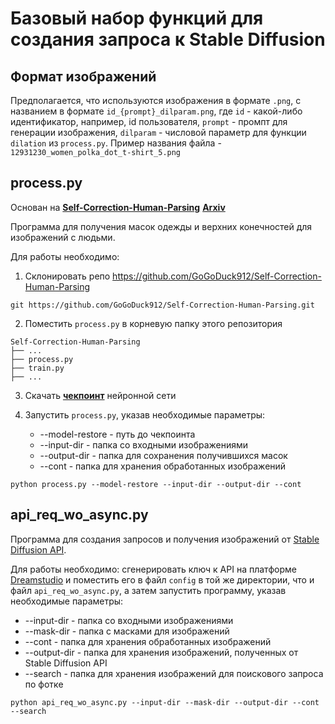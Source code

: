# Базовый набор функций для создания запроса к Stable Diffusion

## Формат изображений

Предполагается, что используются изображения в формате `.png`, с названием в формате `id_{prompt}_dilparam.png`, где `id` - какой-либо идентификатор, например, id пользователя, `prompt` - промпт для генерации изображения, `dilparam` - числовой параметр для функции `dilation` из `process.py`. Пример названия файла - `12931230_women_polka_dot_t-shirt_5.png`

## process.py

Основан на **[Self-Correction-Human-Parsing](https://github.com/GoGoDuck912/Self-Correction-Human-Parsing)**
**[Arxiv](https://arxiv.org/pdf/1910.09777v1.pdf)**

Программа для получения масок одежды и верхних конечностей для изображений с людьми.

Для работы необходимо:
1) Склонировать репо https://github.com/GoGoDuck912/Self-Correction-Human-Parsing

```shell
git https://github.com/GoGoDuck912/Self-Correction-Human-Parsing.git
```

2) Поместить `process.py` в корневую папку этого репозитория

```none
Self-Correction-Human-Parsing
├── ...
├── process.py
├── train.py
├── ...
```

3) Скачать **[чекпоинт](https://drive.google.com/file/d/1ruJg4lqR_jgQPj-9K0PP-L2vJERYOxLP/view?usp=sharing)** нейронной сети 

4) Запустить `process.py`, указав необходимые параметры:

    - --model-restore - путь до чекпоинта
    - --input-dir - папка со входными изображениями
    - --output-dir - папка для сохранения получившихся масок
    - --cont - папка для хранения обработанных изображений

```shell
python process.py --model-restore --input-dir --output-dir --cont
```

## api_req_wo_async.py

Программа для создания запросов и получения изображений от [Stable Diffusion API](http://platform.stability.ai/).

Для работы необходимо: сгенерировать ключ к API на платформе [Dreamstudio](http://dreamstudio.ai/) и поместить его в файл `config` в той же директории, что и файл `api_req_wo_async.py`, а затем запустить программу, указав необходимые параметры:

   - --input-dir - папка со входными изображениями
   - --mask-dir - папка c масками для изображений
   - --cont - папка для хранения обработанных изображений
   - --output-dir - папка для хранения изображений, полученных от Stable Diffusion API
   - --search - папка для хранения изображений для поискового запроса по фотке

```shell
python api_req_wo_async.py --input-dir --mask-dir --output-dir --cont --search
```
